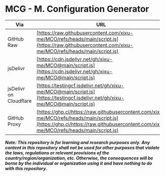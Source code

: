 # MCG - M. Configuration Generator

| Via | URL |
| --- | --- |
| GitHub Raw | [https://raw.githubusercontent.com/xixu-me/MCO/refs/heads/main/script.js](https://raw.githubusercontent.com/xixu-me/MCO/refs/heads/main/script.js) |
| jsDelivr | [https://cdn.jsdelivr.net/gh/xixu-me/MCO@main/script.js](https://cdn.jsdelivr.net/gh/xixu-me/MCO@main/script.js) |
| jsDelivr on Cloudflare | [https://testingcf.jsdelivr.net/gh/xixu-me/MCO@main/script.js](https://testingcf.jsdelivr.net/gh/xixu-me/MCO@main/script.js) |
| GitHub Proxy | [https://ghp.ci/https://raw.githubusercontent.com/xixu-me/MCO/refs/heads/main/script.js](https://ghp.ci/https://raw.githubusercontent.com/xixu-me/MCO/refs/heads/main/script.js) |

***Note: This repository is for learning and research purposes only. Any content in this repository shall not be used for other purposes that violate the laws, regulations or relevant provisions of the country/region/organization, etc. Otherwise, the consequences will be borne by the individual or organization using it and have nothing to do with this repository.***

